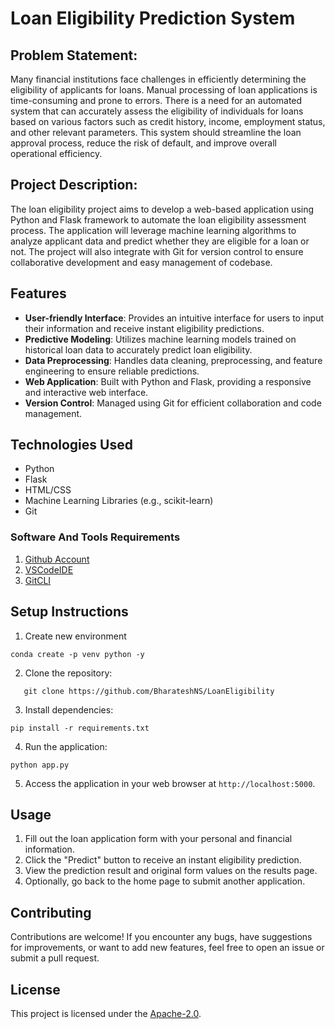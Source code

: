 # Loan Eligibility Prediction System

## Problem Statement:
   Many financial institutions face challenges in efficiently determining the eligibility of applicants for loans. Manual processing of loan applications is time-consuming and prone to errors. There is a need for an automated system that can accurately assess the eligibility of individuals for loans based on various factors such as credit history, income, employment status, and other relevant parameters. This system should streamline the loan approval process, reduce the risk of default, and improve overall operational efficiency.
## Project Description:
  The loan eligibility project aims to develop a web-based application using Python and Flask framework to automate the loan eligibility assessment process. The application will leverage machine learning algorithms to analyze applicant data and predict whether they are eligible for a loan or not. The project will also integrate with Git for version control to ensure collaborative development and easy management of codebase.

## Features

- **User-friendly Interface**: Provides an intuitive interface for users to input their information and receive instant eligibility predictions.
- **Predictive Modeling**: Utilizes machine learning models trained on historical loan data to accurately predict loan eligibility.
- **Data Preprocessing**: Handles data cleaning, preprocessing, and feature engineering to ensure reliable predictions.
- **Web Application**: Built with Python and Flask, providing a responsive and interactive web interface.
- **Version Control**: Managed using Git for efficient collaboration and code management.

## Technologies Used

- Python
- Flask
- HTML/CSS
- Machine Learning Libraries (e.g., scikit-learn)
- Git

### Software And Tools Requirements

1. [Github Account](https://github.com)
2. [VSCodeIDE](https://code.visualstudio.com/)
3. [GitCLI](https://git-scm.com/book/en/v2/Getting-Started-The-Command-Line)

## Setup Instructions
 1. Create new environment
```
conda create -p venv python -y
```
2. Clone the repository: 
```
   git clone https://github.com/BharateshNS/LoanEligibility
 ``` 
3. Install dependencies:
```
pip install -r requirements.txt
```
4. Run the application:
```
python app.py
```

5. Access the application in your web browser at `http://localhost:5000`.

## Usage

1. Fill out the loan application form with your personal and financial information.
2. Click the "Predict" button to receive an instant eligibility prediction.
3. View the prediction result and original form values on the results page.
4. Optionally, go back to the home page to submit another application.

## Contributing

Contributions are welcome! If you encounter any bugs, have suggestions for improvements, or want to add new features, feel free to open an issue or submit a pull request.

## License

This project is licensed under the [Apache-2.0](LICENSE).

